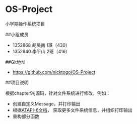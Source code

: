 # OS-Project
小学期操作系统项目

##小组成员
* 1352868 胡昊南 1班（430）
* 1352840 李平山 2班（416）

##Git地址
* https://github.com/nicktogo/OS-Project

##项目说明

根据chapter9/j源码，针对文件系统进行修改，例如：
+ 创建自定义Message，并打印输出
+ 根据<a href="http://read.pudn.com/downloads97/ebook/399380/ata_atapi-6.pdf" target="_blank">ATAPI-6文档</a>，
获取更多文件系统信息，并组织打印输出
+ 重构部分函数
